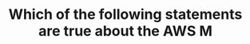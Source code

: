 ---
layout: answer
title: "Which of the following statements are true about the AWS M"
blurb: "<p>Anything you can do through the AWS Management Console, can be done through the AWS CLI, and vice versa.</p>
<p>Learn more about AWS SDKs in their <a h"
quid: 200
---